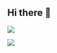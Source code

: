 ## Hi there 👋

![](https://media1.tenor.com/m/3hPCwslCUb4AAAAC/running-fast.gif) 



![](https://media1.tenor.com/m/fAiU4HzfYSYAAAAC/funny-fat.gif)
